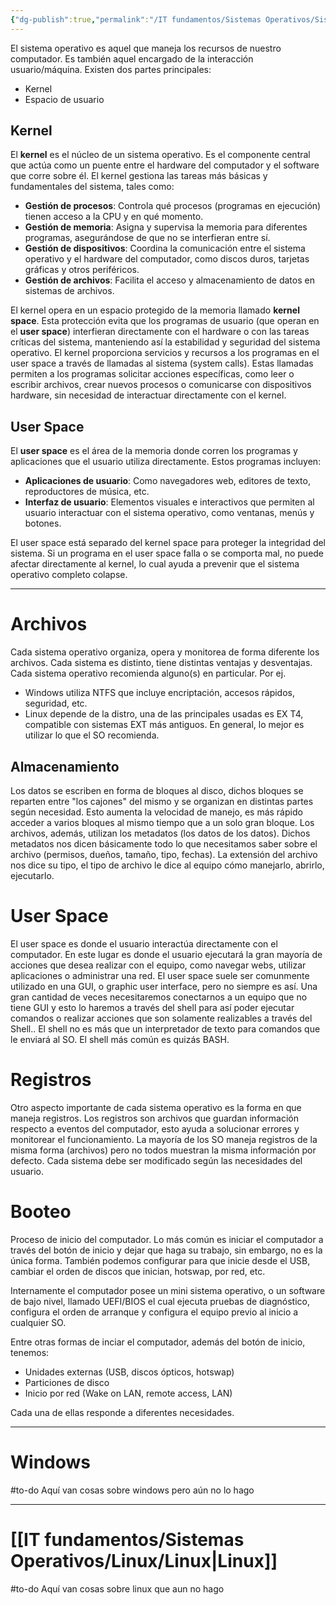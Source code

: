 ```yaml
---
{"dg-publish":true,"permalink":"/IT fundamentos/Sistemas Operativos/Sistemas Operativos/"}
---
```


El sistema operativo es aquel que maneja los recursos de nuestro computador. Es también aquel encargado de la interacción usuario/máquina.
Existen dos partes principales:
- Kernel
- Espacio de usuario

## Kernel
El **kernel** es el núcleo de un sistema operativo. Es el componente central que actúa como un puente entre el hardware del computador y el software que corre sobre él. El kernel gestiona las tareas más básicas y fundamentales del sistema, tales como:

- **Gestión de procesos**: Controla qué procesos (programas en ejecución) tienen acceso a la CPU y en qué momento.
- **Gestión de memoria**: Asigna y supervisa la memoria para diferentes programas, asegurándose de que no se interfieran entre sí.
- **Gestión de dispositivos**: Coordina la comunicación entre el sistema operativo y el hardware del computador, como discos duros, tarjetas gráficas y otros periféricos.
- **Gestión de archivos**: Facilita el acceso y almacenamiento de datos en sistemas de archivos.

El kernel opera en un espacio protegido de la memoria llamado **kernel space**. Esta protección evita que los programas de usuario (que operan en el **user space**) interfieran directamente con el hardware o con las tareas críticas del sistema, manteniendo así la estabilidad y seguridad del sistema operativo.
El kernel proporciona servicios y recursos a los programas en el user space a través de llamadas al sistema (system calls). Estas llamadas permiten a los programas solicitar acciones específicas, como leer o escribir archivos, crear nuevos procesos o comunicarse con dispositivos hardware, sin necesidad de interactuar directamente con el kernel.
## User Space
El **user space** es el área de la memoria donde corren los programas y aplicaciones que el usuario utiliza directamente. Estos programas incluyen:

- **Aplicaciones de usuario**: Como navegadores web, editores de texto, reproductores de música, etc.
- **Interfaz de usuario**: Elementos visuales e interactivos que permiten al usuario interactuar con el sistema operativo, como ventanas, menús y botones.

El user space está separado del kernel space para proteger la integridad del sistema. Si un programa en el user space falla o se comporta mal, no puede afectar directamente al kernel, lo cual ayuda a prevenir que el sistema operativo completo colapse.

---

# Archivos
Cada sistema operativo organiza, opera y monitorea de forma diferente los archivos.
Cada sistema es distinto, tiene distintas ventajas y desventajas. Cada sistema operativo recomienda alguno(s) en particular.
Por ej.
- Windows utiliza NTFS que incluye encriptación, accesos rápidos, seguridad, etc.
- Linux depende de la distro, una de las principales usadas es EX T4, compatible con sistemas EXT más antiguos.
En general, lo mejor es utilizar lo que el SO recomienda.

## Almacenamiento
Los datos se escriben en forma de bloques al disco, dichos bloques se reparten entre "los cajones" del mismo y se organizan en distintas partes según necesidad. Esto aumenta la velocidad de manejo, es más rápido acceder a varios bloques al mismo tiempo que a un solo gran bloque.
Los archivos, además, utilizan los metadatos (los datos de los datos). Dichos metadatos nos dicen básicamente todo lo que necesitamos saber sobre el archivo (permisos, dueños, tamaño, tipo, fechas).
La extensión del archivo nos dice su tipo, el tipo de archivo le dice al equipo cómo manejarlo, abrirlo, ejecutarlo.

# User Space
El user space es donde el usuario interactúa directamente con el computador. En este lugar es donde el usuario ejecutará la gran mayoría de acciones que desea realizar con el equipo, como navegar webs, utilizar aplicaciones o administrar una red.
El user space suele ser comunmente utilizado en una GUI, o graphic user interface, pero no siempre es así.
Una gran cantidad de veces necesitaremos conectarnos a un equipo que no tiene GUI y esto lo haremos a través del shell para así poder ejecutar comandos o realizar acciones que son solamente realizables a través del Shell..
El shell no es más que un interpretador de texto para comandos que le enviará al SO. El shell más común es quizás BASH.

# Registros
Otro aspecto importante de cada sistema operativo es la forma en que maneja registros.
Los registros son archivos que guardan información respecto a eventos del computador, esto ayuda a solucionar errores y monitorear el funcionamiento.
La mayoría de los SO maneja registros de la misma forma (archivos) pero no todos muestran la misma información por defecto. Cada sistema debe ser modificado según las necesidades del usuario.

# Booteo
Proceso de inicio del computador.
Lo más común es iniciar el computador a través del botón de inicio y dejar que haga su trabajo, sin embargo, no es la única forma.
También podemos configurar para que inicie desde el USB, cambiar el orden de discos que inician, hotswap, por red, etc.

Internamente el computador posee un mini sistema operativo, o un software de bajo nivel, llamado UEFI/BIOS el cual ejecuta pruebas de diagnóstico, configura el orden de arranque y configura el equipo previo al inicio a cualquier SO.

Entre otras formas de inciar el computador, además del botón de inicio, tenemos:
- Unidades externas (USB, discos ópticos, hotswap)
- Particiones de disco
- Inicio por red (Wake on LAN, remote access, LAN)

Cada una de ellas responde a diferentes necesidades.


---

# Windows

#to-do
Aquí van cosas sobre windows pero aún no lo hago

---

# [[IT fundamentos/Sistemas Operativos/Linux/Linux\|Linux]]

#to-do 
Aquí van cosas sobre linux que aun no hago